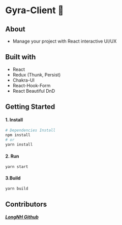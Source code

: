 # Gyra-Client 🎯

## About

- Manage your project with React interactive UI/UX

## Built with

- React
- Redux (Thunk, Persist)
- Chakra-UI
- React-Hook-Form
- React Beautiful DnD

## Getting Started

#### 1. Install

```bash
# Dependencies Install
npm install
# or
yarn install
```

#### 2. Run

```
yarn start
```

#### 3.Build

```
yarn build
```

## Contributors

##### [LongNH Github](https://github.com/gywreb)
